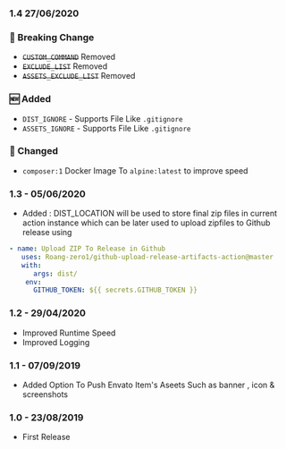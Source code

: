 ### 1.4 27/06/2020
### 🚨 Breaking Change 
* ~~`CUSTOM_COMMAND`~~ Removed
* ~~`EXCLUDE_LIST`~~ Removed
* ~~`ASSETS_EXCLUDE_LIST`~~ Removed

### 🆕 Added
* `DIST_IGNORE` - Supports File Like `.gitignore`
* `ASSETS_IGNORE` - Supports File Like `.gitignore`

### 💱 Changed
* `composer:1` Docker Image To `alpine:latest` to improve speed

### 1.3 - 05/06/2020
* Added : DIST_LOCATION will be used to store final zip files in current action instance which can be later used to upload zipfiles to Github release using
```yaml
- name: Upload ZIP To Release in Github
   uses: Roang-zero1/github-upload-release-artifacts-action@master
   with:
      args: dist/
    env:
      GITHUB_TOKEN: ${{ secrets.GITHUB_TOKEN }}
```

### 1.2 - 29/04/2020
* Improved Runtime Speed
* Improved Logging

### 1.1 - 07/09/2019
* Added Option To Push Envato Item's Aseets Such as banner , icon & screenshots

### 1.0 - 23/08/2019
* First Release